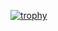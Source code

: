 [![trophy](https://github-profile-trophy.vercel.app/?yutakatahira=ryo-ma&theme=onedark)](https://github.com/ryo-ma/github-profile-trophy)
